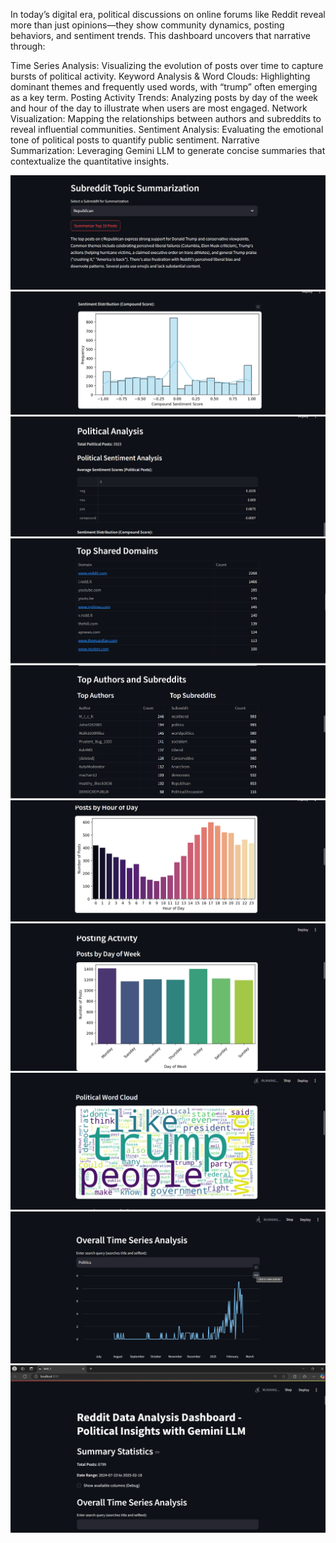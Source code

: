 In today’s digital era, political discussions on online forums like Reddit reveal more than just opinions—they show community dynamics, posting behaviors, and sentiment trends. This dashboard uncovers that narrative through:

Time Series Analysis: Visualizing the evolution of posts over time to capture bursts of political activity.
Keyword Analysis & Word Clouds: Highlighting dominant themes and frequently used words, with “trump” often emerging as a key term.
Posting Activity Trends: Analyzing posts by day of the week and hour of the day to illustrate when users are most engaged.
Network Visualization: Mapping the relationships between authors and subreddits to reveal influential communities.
Sentiment Analysis: Evaluating the emotional tone of political posts to quantify public sentiment.
Narrative Summarization: Leveraging Gemini LLM to generate concise summaries that contextualize the quantitative insights.

![alt text](ss_10.png) ![alt text](ss_9.png) ![alt text](ss_8.png) ![alt text](ss_7.png) ![alt text](ss_6.png) ![alt text](ss_5.png) ![alt text](ss_4.png) ![alt text](ss_3.png) ![alt text](ss_2.png) ![alt text](ss_1.png)
